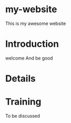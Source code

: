 # my-website

This is my awesome website

# Introduction

welcome
And be good

# Details

# Training
To be discussed

